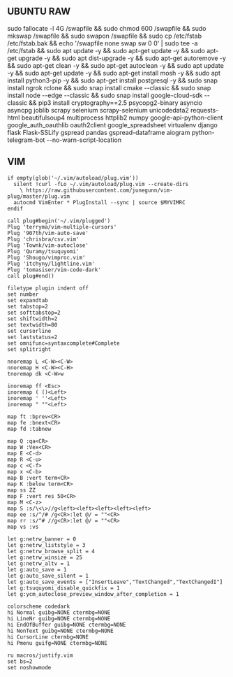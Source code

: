 ## UBUNTU RAW

sudo fallocate -l 4G /swapfile && sudo chmod 600 /swapfile && sudo mkswap /swapfile && sudo swapon /swapfile && sudo cp /etc/fstab /etc/fstab.bak && echo '/swapfile none swap sw 0 0' | sudo tee -a /etc/fstab && sudo apt update -y && sudo apt-get update -y && sudo apt-get upgrade -y && sudo apt dist-upgrade -y && sudo apt-get autoremove -y && sudo apt-get clean -y && sudo apt-get autoclean -y && sudo apt update -y && sudo apt-get update -y && sudo apt-get install mosh -y && sudo apt install python3-pip -y && sudo apt-get install postgresql -y && sudo snap install ngrok rclone && sudo snap install cmake --classic && sudo snap install node --edge --classic && sudo snap install google-cloud-sdk --classic && pip3 install cryptography==2.5 psycopg2-binary asyncio asyncpg joblib scrapy selenium scrapy-selenium unicodedata2 requests-html beautifulsoup4 multiprocess httplib2 numpy google-api-python-client google_auth_oauthlib oauth2client google_spreadsheet virtualenv django flask Flask-SSLify gspread pandas gspread-dataframe aiogram python-telegram-bot --no-warn-script-location

## VIM 
```
if empty(glob('~/.vim/autoload/plug.vim'))
  silent !curl -fLo ~/.vim/autoload/plug.vim --create-dirs
    \ https://raw.githubusercontent.com/junegunn/vim-plug/master/plug.vim
  autocmd VimEnter * PlugInstall --sync | source $MYVIMRC
endif

call plug#begin('~/.vim/plugged')
Plug 'terryma/vim-multiple-cursors'
Plug '907th/vim-auto-save'
Plug 'chrisbra/csv.vim'
Plug 'Townk/vim-autoclose'
Plug 'Quramy/tsuquyomi'
Plug 'Shougo/vimproc.vim'
Plug 'itchyny/lightline.vim'
Plug 'tomasiser/vim-code-dark'
call plug#end()

filetype plugin indent off
set number    
set expandtab    
set tabstop=2    
set softtabstop=2    
set shiftwidth=2    
set textwidth=80    
set cursorline    
set laststatus=2    
set omnifunc=syntaxcomplete#Complete    
set splitright 

nnoremap L <C-W><C-W>
nnoremap H <C-W><C-H>
tnoremap dk <C-W>w

inoremap ff <Esc>
inoremap ( ()<Left>
inoremap ' ''<Left>
inoremap " ""<Left> 

map ft :bprev<CR>
map fe :bnext<CR>
map fd :tabnew 

map Q :qa<CR>
map W :Vex<CR>
map E <C-d>
map R <C-u> 
map c <C-f>
map x <C-b> 
map B :vert term<CR>
map K :below term<CR>
map ss ZZ
map F :vert res 50<CR>
map M <C-z>
map S :s/\<\>//g<left><left><left><left><left>
map ee :s/^/# /g<CR>:let @/ = ""<CR>
map rr :s/^# //g<CR>:let @/ = ""<CR>
map vs :vs 

let g:netrw_banner = 0
let g:netrw_liststyle = 3
let g:netrw_browse_split = 4
let g:netrw_winsize = 25
let g:netrw_altv = 1
let g:auto_save = 1
let g:auto_save_silent = 1
let g:auto_save_events = ["InsertLeave","TextChanged","TextChangedI"]
let g:tsuquyomi_disable_quickfix = 1
let g:ycm_autoclose_preview_window_after_completion = 1

colorscheme codedark
hi Normal guibg=NONE ctermbg=NONE
hi LineNr guibg=NONE ctermbg=NONE
hi EndOfBuffer guibg=NONE ctermbg=NONE
hi NonText guibg=NONE ctermbg=NONE
hi CursorLine ctermbg=NONE
hi Pmenu guifg=NONE ctermbg=NONE

ru macros/justify.vim
set bs=2
set noshowmode

```
